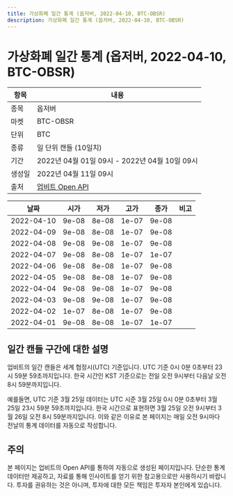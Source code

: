 ```yaml
---
title: 가상화폐 일간 통계 (옵저버, 2022-04-10, BTC-OBSR)
description: 가상화폐 일간 통계 (옵저버, 2022-04-10, BTC-OBSR)
---
```



가상화폐 일간 통계 (옵저버, 2022-04-10, BTC-OBSR)
===

|항목|내용|
|--|--|
|종목|옵저버|
|마켓|BTC-OBSR|
|단위|BTC|
|종류|일 단위 캔들 (10일치)|
|기간|2022년 04월 01일 09시 - 2022년 04월 10일 09시|
|생성일|2022년 04월 11일 09시|
|출처|[업비트 Open API](https://docs.upbit.com)|


|날짜|시가|저가|고가|종가|비고|
|--|--|--|--|--|--|
|2022-04-10|9e-08|8e-08|1e-07|9e-08|    |
|2022-04-09|9e-08|8e-08|1e-07|9e-08|    |
|2022-04-08|9e-08|9e-08|1e-07|9e-08|    |
|2022-04-07|9e-08|8e-08|1e-07|1e-07|    |
|2022-04-06|9e-08|8e-08|1e-07|9e-08|    |
|2022-04-05|9e-08|8e-08|1e-07|9e-08|    |
|2022-04-04|9e-08|9e-08|1e-07|9e-08|    |
|2022-04-03|9e-08|9e-08|1e-07|9e-08|    |
|2022-04-02|1e-07|8e-08|1e-07|9e-08|    |
|2022-04-01|9e-08|8e-08|1e-07|1e-07|    |


일간 캔들 구간에 대한 설명
---


업비트의 일간 캔들은 세계 협정시(UTC) 기준입니다. 
UTC 기준 0시 0분 0초부터 23시 59분 59초까지입니다. 
한국 시간인 KST 기준으로는 전일 오전 9시부터 다음날 오전 8시 59분까지입니다. 


예를들면, UTC 기준 3월 25일 데이터는 UTC 시준 3월 25일 0시 0분 0초부터 3월 25일 23시 59분 59초까지입니다. 
한국 시간으로 표현하면 3월 25일 오전 9시부터 3월 26일 오전 8시 59분까지입니다. 
이와 같은 이유로 본 페이지는 매일 오전 9시마다 전날의 통계 데이터를 자동으로 작성합니다. 


주의
---


본 페이지는 업비트의 Open API를 통하여 자동으로 생성된 페이지입니다. 
단순한 통계 데이터만 제공하고, 자료를 통해 인사이트를 얻기 위한 참고용으로만 사용하시기 바랍니다. 
투자를 권유하는 것은 아니며, 투자에 대한 모든 책임은 투자자 본인에게 있습니다. 
